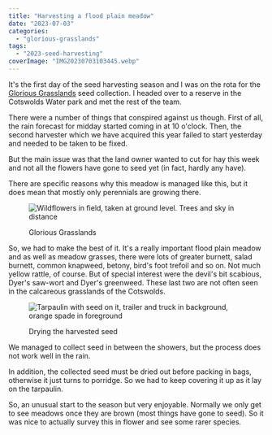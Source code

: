 ```yaml
---
title: "Harvesting a flood plain meadow"
date: "2023-07-03"
categories: 
  - "glorious-grasslands"
tags: 
  - "2023-seed-harvesting"
coverImage: "IMG20230703103445.webp"
---
```


It's the first day of the seed harvesting season and I was on the rota for the [Glorious Grasslands](https://www.cotswoldsaonb.org.uk/looking-after/our-grasslands-projects/glorious-cotswolds-grasslands/) seed collection. I headed over to a reserve in the Cotswolds Water park and met the rest of the team.

There were a number of things that conspired against us though. First of all, the rain forecast for midday started coming in at 10 o'clock. Then, the second harvester which we have acquired this year failed to start yesterday and needed to be taken to be fixed.

But the main issue was that the land owner wanted to cut for hay this week and not all the flowers have gone to seed yet (in fact, hardly any have).

There are specific reasons why this meadow is managed like this, but it does mean that mostly only perennials are growing there.

<figure>

![Wildflowers in field, taken at ground level. Trees and sky in distance](images/IMG20230703095157-1024x768.webp)

<figcaption>

Glorious Grasslands

</figcaption>

</figure>

So, we had to make the best of it. It's a really important flood plain meadow and as well as meadow grasses, there were lots of greater burnett, salad burnett, common knapweed, betony, bird's foot trefoil and so on. Not much yellow rattle, of course. But of special interest were the devil's bit scabious, Dyer's saw-wort and Dyer's greenweed. These last two are not often seen in the calcareous grasslands of the Cotswolds.

<figure>

![Tarpaulin with seed on it, trailer and truck in background, orange spade in foreground](images/IMG20230703104834-1024x768.webp)

<figcaption>

Drying the harvested seed

</figcaption>

</figure>

We managed to collect seed in between the showers, but the process does not work well in the rain.

In addition, the collected seed must be dried out before packing in bags, otherwise it just turns to porridge. So we had to keep covering it up as it lay on the tarpaulin.

So, an unusual start to the season but very enjoyable. Normally we only get to see meadows once they are brown (most things have gone to seed). So it was nice to actually survey this in flower and see some rarer species.
